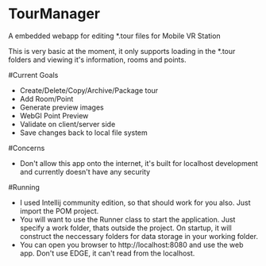 # TourManager
A embedded webapp for editing *.tour files for Mobile VR Station

This is very basic at the moment, it only supports loading in the *.tour folders and viewing it's information, rooms and points.

#Current Goals
- Create/Delete/Copy/Archive/Package tour
- Add Room/Point
- Generate preview images
- WebGl Point Preview
- Validate on client/server side
- Save changes back to local file system

#Concerns
- Don't allow this app onto the internet, it's built for localhost development and currently doesn't have any security

#Running
- I used Intellij community edition, so that should work for you also.  Just import the POM project.
- You will want to use the Runner class to start the application.  Just specify a work folder, thats outside the project.  On startup, it will construct the neccessary folders for data storage in your working folder.
- You can open you browser to http://localhost:8080 and use the web app.  Don't use EDGE, it can't read from the localhost.
